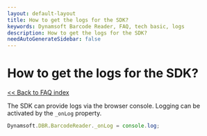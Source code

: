 ```yaml
---
layout: default-layout
title: How to get the logs for the SDK?
keywords: Dynamsoft Barcode Reader, FAQ, tech basic, logs
description: How to get the logs for the SDK?
needAutoGenerateSidebar: false
---
```


# How to get the logs for the SDK?

[<< Back to FAQ index](index.md)

The SDK can provide logs via the browser console. Logging can be activated by the `_onLog` property.

```javascript
Dynamsoft.DBR.BarcodeReader._onLog = console.log;
```
